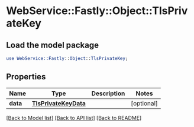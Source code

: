 # WebService::Fastly::Object::TlsPrivateKey

## Load the model package
```perl
use WebService::Fastly::Object::TlsPrivateKey;
```

## Properties
Name | Type | Description | Notes
------------ | ------------- | ------------- | -------------
**data** | [**TlsPrivateKeyData**](TlsPrivateKeyData.md) |  | [optional] 

[[Back to Model list]](../README.md#documentation-for-models) [[Back to API list]](../README.md#documentation-for-api-endpoints) [[Back to README]](../README.md)


